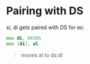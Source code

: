 # Pairing with DS
si, di gets paired with DS
for ex: 
```asm
mov di, 0030h
mov [di], al
```

> moves al to ds:di
